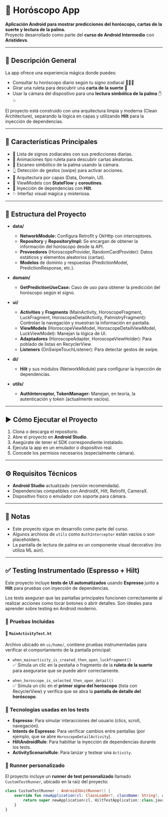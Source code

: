 # 🔮 **Horóscopo App**

**Aplicación Android para mostrar predicciones del horóscopo, cartas de la suerte y lectura de la palma.**  
Proyecto desarrollado como parte del **curso de Android Intermedio** con **Aristidevs**.

---

## 🧭 **Descripción General**

La app ofrece una experiencia mágica donde puedes:
- Consultar tu horóscopo diario según tu signo zodiacal 🐏♋♎
- Girar una ruleta para descubrir una **carta de la suerte** 🎴
- Usar la cámara del dispositivo para una **lectura simbólica de la palma** ✋✨

El proyecto está construido con una arquitectura limpia y moderna (Clean Architecture), separando la lógica en capas y utilizando **Hilt** para la inyección de dependencias.

---

## 🌟 **Características Principales**

- 📱 Lista de signos zodiacales con sus predicciones diarias.
- 🎰 Animaciones tipo ruleta para descubrir cartas aleatorias.
- 📸 Escaneo simbólico de la palma usando la cámara.
- 👆 Detección de gestos (swipe) para activar acciones.
- 🚀 Arquitectura por capas (Data, Domain, UI).
- 🧠 ViewModels con **StateFlow** y **coroutines**.
- 💉 Inyección de dependencias con **Hilt**.
- ✨ Interfaz visual mágica y misteriosa.

---

## 🧱 **Estructura del Proyecto**

- **data/**
  - **NetworkModule:** Configura Retrofit y OkHttp con interceptores.
  - **Repository** y **RepositoryImpl:** Se encargan de obtener la información del horóscopo desde la API.
  - **Proveedores** (HoroscopeProvider, RandomCardProvider): Datos estáticos y elementos aleatorios (cartas).
  - **Modelos** de dominio y respuestas (PredictionModel, PredictionResponse, etc.).

- **domain/**
  - **GetPredictionUseCase:** Caso de uso para obtener la predicción del horóscopo según el signo.

- **ui/**
  - **Activities** y **Fragments** (MainActivity, HoroscopeFragment, LuckFragment, HoroscopeDetailActivity, PalmistryFragment):  
    Controlan la navegación y muestran la información en pantalla.
  - **ViewModels** (HoroscopeViewModel, HoroscopeDetailViewModel, LuckViewModel): Manejan la lógica de UI.
  - **Adaptadores** (HoroscopeAdapter, HoroscopeViewHolder): Para poblado de listas en RecyclerView.
  - **Listeners** (OnSwipeTouchListener): Para detectar gestos de swipe.

- **di/**
  - **Hilt** y sus módulos (NetworkModule) para configurar la inyección de dependencias.

- **utils/**
  - **AuthInterceptor, TokenManager:** Manejan, en teoría, la autenticación y token (actualmente vacíos).

---

## ▶️ **Cómo Ejecutar el Proyecto**

1. Clona o descarga el repositorio.
2. Abre el proyecto en **Android Studio**.
3. Asegúrate de tener el SDK correspondiente instalado.
4. Ejecuta la app en un emulador o dispositivo real.
5. Concede los permisos necesarios (especialmente cámara).

---

## ⚙️ **Requisitos Técnicos**

- **Android Studio** actualizado (versión recomendada).
- Dependencias compatibles con AndroidX, Hilt, Retrofit, CameraX.
- Dispositivo físico o emulador con soporte para cámara.

---

## 📌 **Notas**

- Este proyecto sigue en desarrollo como parte del curso.
- Algunos archivos de `utils` como `AuthInterceptor` están vacíos o son placeholders.
- La pantalla de lectura de palma es un componente visual decorativo (no utiliza ML aún).

---

## ✅ **Testing Instrumentado (Espresso + Hilt)**

Este proyecto incluye **tests de UI automatizados** usando **Espresso** junto a **Hilt** para pruebas con inyección de dependencias.

Los tests aseguran que las pantallas principales funcionen correctamente al realizar acciones como tocar botones o abrir detalles. Son ideales para aprender sobre testing en Android moderno.

### 🧪 Pruebas Incluidas

#### 📲 `MainActivityTest.kt`

Archivo ubicado en `ui/home/`, contiene pruebas instrumentadas para verificar el comportamiento de la pantalla principal:

- `when_mainactivity_is_created_then_open_luckfragment()`  
  ✅ Simula un clic en la pestaña o fragmento de la **ruleta de la suerte** para asegurarse que se puede abrir correctamente.

- `when_horoscope_is_selected_then_open_detail()`  
  ✅ Simula un clic en el **primer signo del horóscopo** (lista con RecyclerView) y verifica que se abra la **pantalla de detalle del horóscopo**.

### 🧠 Tecnologías usadas en los tests

- **Espresso**: Para simular interacciones del usuario (clics, scroll, navegación).
- **Intents de Espresso**: Para verificar cambios entre pantallas (por ejemplo, que se abre `HoroscopeDetailActivity`).
- **HiltAndroidRule**: Para habilitar la inyección de dependencias durante los tests.
- **ActivityScenarioRule**: Para lanzar y testear una `Activity`.

### 🧪 Runner personalizado

El proyecto incluye un **runner de test personalizado** llamado `CustomTestRunner`, ubicado en la raíz del proyecto:

```kotlin
class CustomTestRunner : AndroidJUnitRunner() {
    override fun newApplication(cl: ClassLoader?, className: String?, context: Context?): Application {
        return super.newApplication(cl, HiltTestApplication::class.java.name, context)
    }
}
